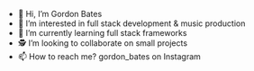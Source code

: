 - 👋 Hi, I’m Gordon Bates
- 👀 I’m interested in full stack development & music production
- 🌱 I’m currently learning full stack frameworks
- 🕵️ I’m looking to collaborate on small projects
- 📫 How to reach me? gordon_bates on Instagram

<!---
gordonbates/gordonbates is a ✨ special ✨ repository because its `README.md` (this file) appears on your GitHub profile.
You can click the Preview link to take a look at your changes.
--->
